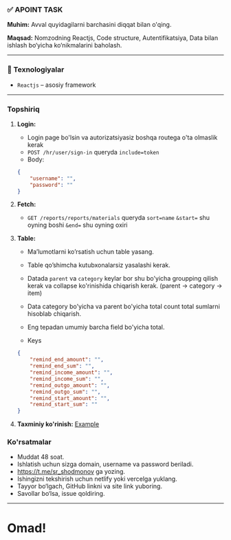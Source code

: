 ### ✅ APOINT TASK

**Muhim:**
Avval quyidagilarni barchasini diqqat bilan o'qing.

**Maqsad:**
Nomzodning Reactjs, Code structure, Autentifikatsiya, Data bilan ishlash bo‘yicha ko‘nikmalarini baholash.

---

### 🔧 Texnologiyalar

-   `Reactjs` – asosiy framework

---

### Topshiriq

1. **Login:**

    - Login page bo'lsin va autorizatsiyasiz boshqa routega o'ta olmaslik kerak
    - `POST /hr/user/sign-in` queryda `include=token`
    - Body:

    ```json
    {
    	"username": "",
    	"password": ""
    }
    ```

2. **Fetch:**

    - `GET /reports/reports/materials` queryda `sort=name` `&start=` shu oyning boshi `&end=` shu oyning oxiri

3. **Table:**

    - Ma’lumotlarni ko’rsatish uchun table yasang.
    - Table qo’shimcha kutubxonalarsiz yasalashi kerak.
    - Datada `parent` va `category` keylar bor shu bo'yicha groupping qilish kerak va collapse ko'rinishida chiqarish kerak. (parent -> category -> item)
    - Data category bo'yicha va parent bo'yicha total count total sumlarni hisoblab chiqarish.
    - Eng tepadan umumiy barcha field bo'yicha total.

    - Keys

    ```json
    {
    	"remind_end_amount": "",
    	"remind_end_sum": "",
    	"remind_income_amount": "",
    	"remind_income_sum": "",
    	"remind_outgo_amount": "",
    	"remind_outgo_sum": "",
    	"remind_start_amount": "",
    	"remind_start_sum": ""
    }
    ```

4. **Taxminiy ko'rinish:**
   [Example](./images/example.png)

### Ko'rsatmalar

-   Muddat 48 soat.
-   Ishlatish uchun sizga domain, username va password beriladi.
-   https://t.me/sr_shodmonov ga yozing.
-   Ishingizni tekshirish uchun netlify yoki vercelga yuklang.
-   Tayyor bo‘lgach, GitHub linkni va site link yuboring.
-   Savollar bo‘lsa, issue qoldiring.

---

# Omad!
